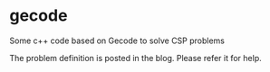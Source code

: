 gecode
======

Some c++ code based on Gecode to solve CSP problems

The problem definition is posted in the blog. Please refer it for help.

